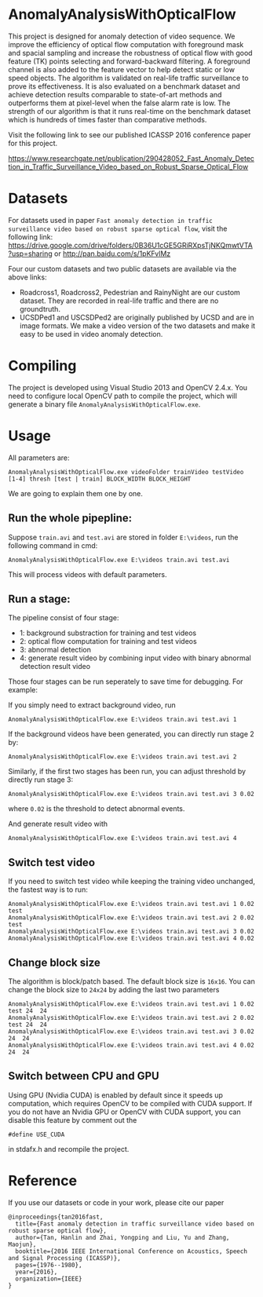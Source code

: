 # AnomalyAnalysisWithOpticalFlow
This project is designed for anomaly detection of video sequence.
We improve the efficiency of optical flow computation with foreground
mask and spacial sampling and increase the robustness of optical flow
with good feature (TK) points selecting and forward-backward filtering.
A foreground channel is also added to the feature vector to help detect
static or low speed objects. The algorithm is validated on real-life traffic
surveillance to prove its effectiveness. It is also evaluated on a
benchmark dataset and achieve detection results comparable to
state-of-art methods and outperforms them at pixel-level when the false
alarm rate is low. The strength of our algorithm is that it runs
real-time on the benchmark dataset which is hundreds of times faster
than comparative methods.

Visit the following link to see our published ICASSP 2016 conference
paper for this project.

https://www.researchgate.net/publication/290428052_Fast_Anomaly_Detection_in_Traffic_Surveillance_Video_based_on_Robust_Sparse_Optical_Flow

# Datasets
For datasets used in paper `Fast anomaly detection in traffic surveillance video based on robust sparse optical flow`,
visit the following link:
https://drive.google.com/drive/folders/0B36U1cGE5GRiRXpsTjNKQmwtVTA?usp=sharing
or
http://pan.baidu.com/s/1pKFvlMz

Four our custom datasets and two public datasets are available via the above links:

+ Roadcross1, Roadcross2, Pedestrian and RainyNight are our custom dataset. They are recorded in real-life traffic
and there are no groundtruth.
+ UCSDPed1 and USCSDPed2 are originally published by UCSD and are in image formats. We make a video version of the 
two datasets and make it easy to be used in video anomaly detection.

# Compiling

The project is developed using Visual Studio 2013 and OpenCV 2.4.x. You need to configure local OpenCV path to compile the project, which will generate a binary file ``AnomalyAnalysisWithOpticalFlow.exe``.

# Usage

All parameters are:
```
AnomalyAnalysisWithOpticalFlow.exe videoFolder trainVideo testVideo [1-4] thresh [test | train] BLOCK_WIDTH BLOCK_HEIGHT
```
We are going to explain them one by one.


## Run the whole pipepline:
Suppose ``train.avi`` and ``test.avi`` are stored in folder ``E:\videos``, run the following command in cmd:

```
AnomalyAnalysisWithOpticalFlow.exe E:\videos train.avi test.avi
```
This will process videos with default parameters.

## Run a stage:
The pipeline consist of four stage:

+ 1: background substraction for training and test videos
+ 2: optical flow computation for training and test videos
+ 3: abnormal detection
+ 4: generate result video by combining input video with binary abnormal detection result video

Those four stages can be run seperately to save time for debugging. For example:

If you simply need to extract background video, run

```
AnomalyAnalysisWithOpticalFlow.exe E:\videos train.avi test.avi 1
```

If the background videos have been generated, you can directly run stage 2 by:

```
AnomalyAnalysisWithOpticalFlow.exe E:\videos train.avi test.avi 2
```

Similarly, if the first two stages has been run, you can adjust threshold by directly run stage 3:

```
AnomalyAnalysisWithOpticalFlow.exe E:\videos train.avi test.avi 3 0.02
```
where ``0.02`` is the threshold to detect abnormal events.

And generate result video with

```
AnomalyAnalysisWithOpticalFlow.exe E:\videos train.avi test.avi 4
```

## Switch test video

If you need to switch test video while keeping the training video unchanged, the fastest way is to run:

```
AnomalyAnalysisWithOpticalFlow.exe E:\videos train.avi test.avi 1 0.02 test
AnomalyAnalysisWithOpticalFlow.exe E:\videos train.avi test.avi 2 0.02 test
AnomalyAnalysisWithOpticalFlow.exe E:\videos train.avi test.avi 3 0.02
AnomalyAnalysisWithOpticalFlow.exe E:\videos train.avi test.avi 4 0.02
```

## Change block size
The algorithm is block/patch based. The default block size is ``16x16``. You can change the block size to ``24x24`` by adding the last two parameters

```
AnomalyAnalysisWithOpticalFlow.exe E:\videos train.avi test.avi 1 0.02 test 24  24
AnomalyAnalysisWithOpticalFlow.exe E:\videos train.avi test.avi 2 0.02 test 24  24
AnomalyAnalysisWithOpticalFlow.exe E:\videos train.avi test.avi 3 0.02 24  24
AnomalyAnalysisWithOpticalFlow.exe E:\videos train.avi test.avi 4 0.02 24  24
```

## Switch between CPU and GPU

Using GPU (Nvidia CUDA) is enabled by default since it speeds up computation, which requires OpenCV to be compiled with CUDA support. If you do not have an Nvidia GPU or OpenCV with CUDA support, you can disable this feature by comment out the

```
#define USE_CUDA
```
in stdafx.h and recompile the project. 



# Reference

If you use our datasets or code in your work, please cite our paper

```
@inproceedings{tan2016fast,
  title={Fast anomaly detection in traffic surveillance video based on robust sparse optical flow},
  author={Tan, Hanlin and Zhai, Yongping and Liu, Yu and Zhang, Maojun},
  booktitle={2016 IEEE International Conference on Acoustics, Speech and Signal Processing (ICASSP)},
  pages={1976--1980},
  year={2016},
  organization={IEEE}
}
```